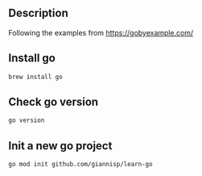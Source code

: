 ## Description

Following the examples from https://gobyexample.com/

## Install go

```sh
brew install go
```

## Check go version

```sh
go version
```

## Init a new go project

```sh
go mod init github.com/giannisp/learn-go
```
